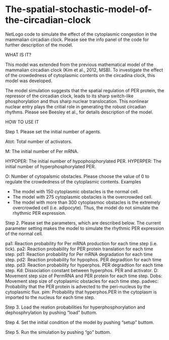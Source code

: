 # The-spatial-stochastic-model-of-the-circadian-clock
NetLogo code to simulate the effect of the cytoplasmic congestion in the mammalian circadian clock. Please see the info panel of the code for further description of the model.

WHAT IS IT?

This model was extended from the previous mathematical model of the mammalian circadian clock (Kim et al., 2012, MSB). To investigate the effect of the crowdedness of cytoplasmic contents on the circadina clock, this model was developed.

The model simulation suggests that the spatial regulation of PER protein, the repressor of the circadian clock, leads to its sharp switch-like phosphorylation and thus sharp nuclear translocation. This nonlinear nuclear entry plays the critial role in generating the robust circadian rhythms. Please see Beesley et al., for details description of the model.

HOW TO USE IT

Step 1. Please set the initial number of agents.

Atot: Total number of activators.

M: The initial number of Per mRNA.

HYPOPER: The initial number of hypophosphorylated PER.
HYPERPER: The initial number of hyperphosphorylated PER.

O: Number of cytopalsmic obstacles. Please choose the value of 0 to regulate the crowdedness of the cytoplasmic contents. 
Examples 
- The model with 150 cytoplasmic obstacles is the normal cell. 
- The model with 275 cytoplasmic obstacles is the overcrowded cell. 
- The model with more than 300 cytoplasmoc obstacles is the extremely overcrowded cell (i.e. adipocyte). Thus, the model do not simulate the rhythmic PER expression.

Step 2. Please set the parameters, which are described below. The current parameter setting makes the model to simulate the rhythmic PER expression of the normal cell.

pa1: Reaction probability for Per mRNA production for each time step (i.e. tick). pa2: Reaction probability for PER protein translation for each time step. pd1: Reaction probability for Per mRNA degradation for each time step. pd2: Reaction probability for hypophos. PER degradtion for each time step. pd3: Reaction probability for hyperphos. PER degradtion for each time step.
Kd: Dissociation constant between hyperphos. PER and activator. D: Movement step size of PermRNA and PER protein for each time step. Dobs: Movement step size of cytoplasmic obstacles for each time step. padvec: Probability that the PER protein is advected to the peri-nucleus by the cytoplasmic flux. pim: Probability that hyperphos.PER in the cytoplasm is imported to the nucleus for each time step.

Step 3. Load the reation probabilities for hyperphosphorylation and dephosphrylation by pushing “load” buttom.

Step 4. Set the initial condition of the model by pushing “setup” buttom.

Step 5. Run the simulation by pushing “go” buttom.
